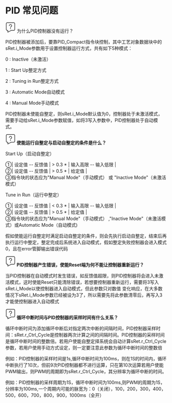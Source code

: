 # PID 常见问题

![](../../../../img/home/FAQ.png)  为什么PID控制器没有运行？

PID控制器被添加后，要靠PID_Compact指令块控制，其中工艺对象数据块中的sRet.i_Mode参数用于设置控制器运行方式，共有如下5种模式：

0 : Inactive（未激活）

1 : Start Up整定方式

2 : Tuning in Run整定方式

3 : Automatic Mode自动模式

4 : Manual Mode手动模式

PID控制器未使能自整定，则sRet.i_Mode默认值为0，控制器处于未激活模式，需要手动给sRet.i_Mode参数赋值，如将3写入参数中，PID控制器处于自动模式。

**![](../../../../img/home/FAQ.png) 
使能运行自整定与启动自整定的条件是什么？**

Start Up（启动自整定）

①\| 设定值 -- 反馈值 \| \> 0.3 \* \| 输入高限 -- 输入低限 \|\
②\| 设定值 -- 反馈值 \| \> 0.5 \* \| 给定值 \|\
③指令块的状态应为"Manual Mode"（手动模式） 或 "Inactive
Mode"（未激活模式）

Tune in Run（运行中整定）

①\| 设定值 -- 反馈值 \| \< 0.3 \* \| 输入高限 -- 输入低限 \|\
②\| 设定值 -- 反馈值 \| \> 0.5 \* \| 给定值 \|\
③指令块的状态应为"Manual Mode"（手动模式） ,"Inactive
Mode"（未激活模式）或Automatic Mode（自动模式)

假如使能运行自整定时满足启动自整定的条件，则会先执行启动自整定，结束后再执行运行中整定，整定完成后系统进入自动模式，假如整定失败控制器会进入模式0，且在error管脚输出错误代码

**![](../../../../img/home/FAQ.png) 
PID控制器产生错误，使能Reset端为何不能让控制器重新运行？**

当PID控制器在自动模式时发生错误，如反馈值超限，则PID控制器将会进入未激活模式，这时使能Reset只能清除错误，若想要控制器重新运行，需要将3写入sRet.i_Mode以使控制器进入自动模式，但此参数只对数值
变化响应，在大多数情况下sRet.i_Mode参数已经被设为3了，所以需要先将此参数清零后，再写入3才能使控制器进入自动模式

**![](../../../../img/home/FAQ.png) 
循环中断时间与PID控制器的采样时间有什么关系？**

循环中断时间为添加循环中断后对指定两次中断的间隔时间，PID控制器采样时间：sRet.r_Ctrl_Cycle是控制器两次计算之间的间隔时间。PID控制器的采样时间是循环中断时间的整数倍。若用户使能自整定择系统会自动计算sRet.r_Ctrl_Cycle参数，若用户使用手动方式设定，则一定要注意此参数为循环中断时间的整数倍

例如：PID控制器的采样时间是1s,循环中断时间为100ms，则在1S的时间内，循环中断执行了10次，但前9次PID控制器都不进行运算，只在第10次运算若用户使能PWM输出，则PWM的周期即为sRet.r_Ctrl_Cycle，其分辨率为循环中断的时间。

例如：PID控制器的采样周期为1S，循环中断时间为100ms,则PWM的周期为1S，分辨率为100ms,一个周期内可能的脉宽为：0（关闭），100，200，300，400，500，600，700，800，900，1000ms（全开）
